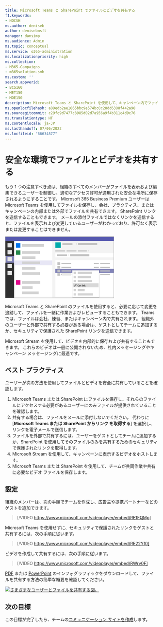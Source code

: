 ```yaml
---
title: Microsoft Teams と SharePoint でファイルとビデオを共有する
f1.keywords:
- NOCSH
ms.author: deniseb
author: denisebmsft
manager: dansimp
ms.audience: Admin
ms.topic: conceptual
ms.service: o365-administration
ms.localizationpriority: high
ms.collection:
- M365-Campaigns
- m365solution-smb
ms.custom: ''
search.appverid:
- BCS160
- MET150
- MOE150
description: Microsoft Teams と SharePoint を使用して、キャンペーン内でファイルとビデオを共有します。 Microsoft 365 Business Premium には、ファイルやビデオを安全に共有するための優れた方法である Teams が含まれています。
ms.openlocfilehash: a09edb2ae1865bbc9e574bc8c28dd6388f442a98
ms.sourcegitcommit: c29fc9d7477c3985d02d7a956a9f4b311c4d9c76
ms.translationtype: HT
ms.contentlocale: ja-JP
ms.lasthandoff: 07/06/2022
ms.locfileid: "66634877"
---
```

# <a name="share-files-and-videos-in-a-safe-environment"></a>安全な環境でファイルとビデオを共有する

もう 1 つの注意すべき点は、組織のすべてのメンバーがファイルを表示および編集できるユーザーを制御し、適切なアクセス許可が適用された安全な場所に保存されるようにすることです。 Microsoft 365 Business Premium ユーザーは Microsoft Teams を使用してファイルを保存し、会社、プラクティス、またはキャンペーンの内部または外部でファイルを共有できます。 SharePoint リンクを送信することもできます。 メールの添付ファイルではなくリンクを送信すると、ファイルを表示および変更しているユーザーがわかっており、許可なく表示または変更することはできません。

![メニューの [ファイル] タブと [取得] リンクを示す Microsoft Teams ウィンドウの図。](../media/m365-democracy-teams-sharefiles.png)

Microsoft Teams と SharePoint のファイルを使用すると、必要に応じて変更を追跡して、ファイルを一緒に作業およびレビューすることもできます。 Teams では、ファイルは会社、練習、またはキャンペーン内で共有されます。 組織外のユーザーと外部で共有する必要がある場合は、ゲストとしてチームに追加するか、セキュリティで保護された SharePoint リンクを送信できます。

Microsoft Stream を使用して、ビデオを内部的に保存および共有することもできます。 これらのビデオは一般に公開されないため、社内メッセージングやキャンペーン メッセージングに最適です。

## <a name="best-practices"></a>ベスト プラクティス

ユーザーが次の方法を使用してファイルとビデオを安全に共有していることを確認します。

1. Microsoft Teams または SharePoint にファイルを保存し、それらのファイルにアクセスする必要があるユーザーにのみファイルが提供されていることを確認します。
2. 共有する場合は、ファイルをメールに添付しないでください。 代わりに [**Microsoft Teams または SharePoint からリンク を取得する**] を選択し、リンクを電子メールで送信します。
3. ファイルを外部で共有するには、ユーザーをゲストとしてチームに追加するか、SharePoint を使用してそのファイルのみを共有するためのセキュリティで保護されたリンクを取得します。
4. Microsoft Stream を使用して、キャンペーンに表示するビデオをホストします。
5. Microsoft Teams または SharePoint を使用して、チームが共同作業や共有に必要なビデオ ファイルを保存します。

## <a name="set-up"></a>設定

組織のメンバーは、次の手順でチームを作成し、広告主や提携パートナーなどのゲストを追加できます。

> [!VIDEO https://www.microsoft.com/videoplayer/embed/RE1FQMp]

Microsoft Teams を使用せずに、セキュリティで保護されたリンクをゲストと共有するには、次の手順に従います。

> [!VIDEO https://www.microsoft.com/videoplayer/embed/RE22Yf0]

ビデオを作成して共有するには、次の手順に従います。

> [!VIDEO https://www.microsoft.com/videoplayer/embed/RWrv0F]

[PDF](https://go.microsoft.com/fwlink/?linkid=2079435) または [PowerPoint](https://go.microsoft.com/fwlink/?linkid=2079438) のインフォグラフィックをダウンロードして、ファイルを共有する方法の簡単な概要を確認してください。

[![さまざまなユーザーとファイルを共有する図。](../media/ShareYourfiles-thumb-358x201.png)](https://go.microsoft.com/fwlink/?linkid=2079435)

## <a name="next-objective"></a>次の目標

この目標が完了したら、チームの[コミュニケーション サイトを作成](create-communications-site.md)します。

